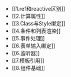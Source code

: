 - [[1.ref和reactive区别]]
- [[2.计算属性]]
- [[3.Class与Style绑定]]
- [[4.条件和列表渲染]]
- [[5.事件处理]]
- [[6.表单输入绑定]]
- [[6.监听器]]
- [[7.模板引用]]
- [[8.组件基础]]
